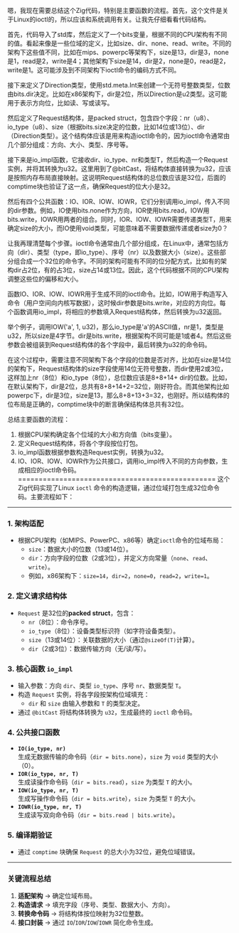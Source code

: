 嗯，我现在需要总结这个Zig代码，特别是主要函数的流程。首先，这个文件是关于Linux的ioctl的，所以应该和系统调用有关。让我先仔细看看代码结构。

首先，代码导入了std库，然后定义了一个bits变量，根据不同的CPU架构有不同的值。看起来像是一些位域的定义，比如size、dir、none、read、write。不同的架构下这些值不同，比如在mips、powerpc等架构下，size是13，dir是3，none是1，read是2，write是4；其他架构下size是14，dir是2，none是0，read是2，write是1。这可能涉及到不同架构下ioctl命令的编码方式不同。

接下来定义了Direction类型，使用std.meta.Int来创建一个无符号整数类型，位数由bits.dir决定。比如在x86架构下，dir是2位，所以Direction是u2类型。这可能用于表示方向位，比如读、写或读写。

然后定义了Request结构体，是packed struct，包含四个字段：nr（u8）、io_type（u8）、size（根据bits.size决定的位数，比如14位或13位）、dir（Direction类型）。这个结构体应该是用来构造ioctl命令的，因为ioctl命令通常由几个部分组成：方向、大小、类型、序号等。

接下来是io_impl函数，它接收dir、io_type、nr和类型T，然后构造一个Request实例，并将其转换为u32。这里用到了@bitCast，将结构体直接转换为u32，应该是按照内存布局直接映射。这说明Request结构体的总位数应该是32位，后面的comptime块也验证了这一点，确保Request的位大小是32。

然后有四个公共函数：IO、IOR、IOW、IOWR，它们分别调用io_impl，传入不同的dir参数。例如，IO使用bits.none作为方向，IOR使用bits.read，IOW用bits.write，IOWR用两者的组合。同时，IOR、IOW、IOWR需要传递类型T，用来确定size的大小，而IO使用void类型，可能意味着不需要数据传递或者size为0？

让我再理清楚每个步骤。ioctl命令通常由几个部分组成，在Linux中，通常包括方向（dir）、类型（type，即io_type）、序号（nr）以及数据大小（size）。这些部分组合成一个32位的命令字。不同的架构可能有不同的位分配方式，比如有的架构dir占2位，有的占3位，size占14或13位。因此，这个代码根据不同的CPU架构调整这些位的偏移和大小。

函数IO、IOR、IOW、IOWR用于生成不同的ioctl命令。比如，IOW用于构造写入命令（用户空间向内核写数据），这时候dir参数是bits.write，对应的方向位。每个函数调用io_impl，将相应的参数填入Request结构体，然后转换为u32返回。

举个例子，调用IOW('a', 1, u32)，那么io_type是'a'的ASCII值，nr是1，类型是u32，所以size是4字节。dir是bits.write，根据架构不同可能是1或者4。然后这些参数会被组装到Request结构体的各个字段中，最后转换为u32的命令码。

在这个过程中，需要注意不同架构下各个字段的位数是否对齐，比如在size是14位的架构下，Request结构体的size字段使用14位无符号整数，而dir使用2或3位，这样加上nr（8位）和io_type（8位），总位数应该是8+8+14+ dir的位数。比如，在默认架构下，dir是2位，总共有8+8+14+2=32位，刚好符合。而其他架构比如powerpc下，dir是3位，size是13，那么8+8+13+3=32，也刚好。所以结构体的位布局是正确的，comptime块中的断言确保结构体总共有32位。

总结主要函数的流程：

1. 根据CPU架构确定各个位域的大小和方向值（bits变量）。
2. 定义Request结构体，将各个字段按位打包。
3. io_impl函数根据参数构造Request实例，转换为u32。
4. IO、IOR、IOW、IOWR作为公共接口，调用io_impl传入不同的方向参数，生成相应的ioctl命令码。
================================================
这个Zig代码实现了Linux `ioctl` 命令的构造逻辑，通过位域打包生成32位命令码。主要流程如下：

---

### **1. 架构适配**
- 根据CPU架构（如MIPS、PowerPC、x86等）确定`ioctl`命令的位域布局：
  - `size`：数据大小的位数（13或14位）。
  - `dir`：方向字段的位数（2或3位），并定义方向常量（`none`、`read`、`write`）。
  - 例如，x86架构下：`size=14`，`dir=2`，`none=0`，`read=2`，`write=1`。

### **2. 定义请求结构体**
- `Request` 是32位的**packed struct**，包含：
  - `nr`（8位）：命令序号。
  - `io_type`（8位）：设备类型标识符（如字符设备类型）。
  - `size`（13或14位）：关联数据的大小（通过`@sizeOf(T)`计算）。
  - `dir`（2或3位）：数据传输方向（无/读/写）。

### **3. 核心函数 `io_impl`**
- 输入参数：方向 `dir`、类型 `io_type`、序号 `nr`、数据类型 `T`。
- 构造 `Request` 实例，将各字段按架构位域填充：
  - `dir` 和 `size` 由输入参数和 `T` 的类型决定。
- 通过 `@bitCast` 将结构体转换为 `u32`，生成最终的 `ioctl` 命令码。

### **4. 公共接口函数**
- **`IO(io_type, nr)`**  
  生成无数据传输的命令码（`dir = bits.none`），`size` 为 `void` 类型的大小（0）。
- **`IOR(io_type, nr, T)`**  
  生成读操作命令码（`dir = bits.read`），`size` 为类型 `T` 的大小。
- **`IOW(io_type, nr, T)`**  
  生成写操作命令码（`dir = bits.write`），`size` 为类型 `T` 的大小。
- **`IOWR(io_type, nr, T)`**  
  生成读写双向命令码（`dir = bits.read | bits.write`）。

### **5. 编译期验证**
- 通过 `comptime` 块确保 `Request` 的总大小为32位，避免位域错误。

---

### **关键流程总结**
1. **适配架构** → 确定位域布局。  
2. **构造请求** → 填充字段（序号、类型、数据大小、方向）。  
3. **转换命令码** → 将结构体按位映射为32位整数。  
4. **接口封装** → 通过 `IO`/`IOR`/`IOW`/`IOWR` 简化命令生成。